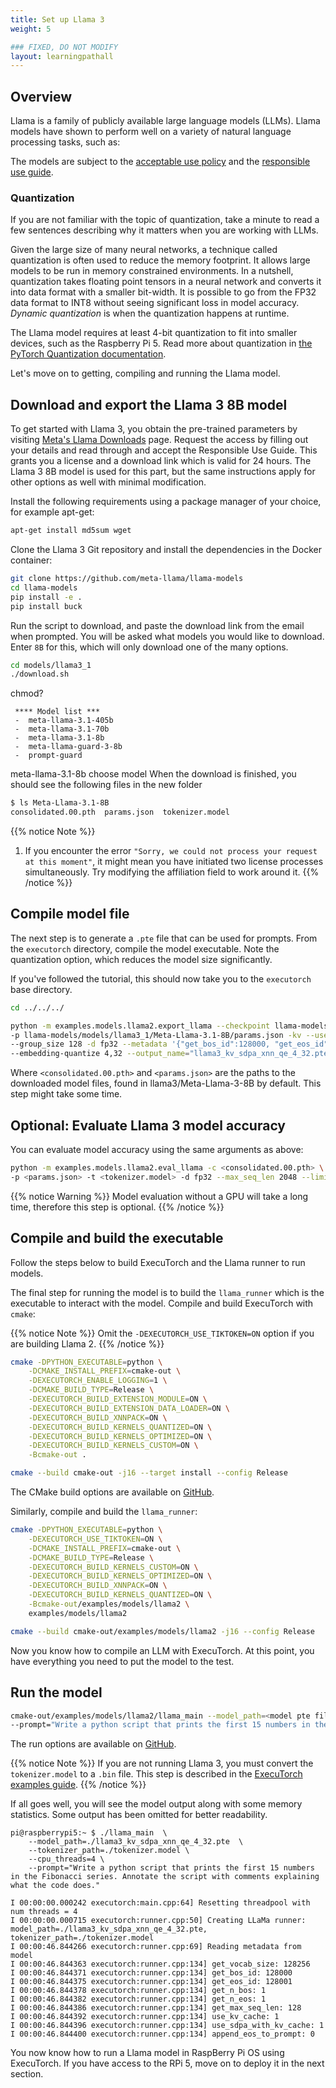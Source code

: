 ```yaml
---
title: Set up Llama 3
weight: 5

### FIXED, DO NOT MODIFY
layout: learningpathall
---
```

## Overview

Llama is a family of publicly available large language models (LLMs). Llama models have shown to perform well on a variety of natural language processing tasks, such as:

The models are subject to the [acceptable use policy](https://github.com/facebookresearch/llama/blob/main/USE_POLICY.md) and the [responsible use guide](https://ai.meta.com/static-resource/responsible-use-guide/).

### Quantization

If you are not familiar with the topic of quantization, take a minute to read a few sentences describing why it matters when you are working with LLMs.

Given the large size of many neural networks, a technique called quantization is often used to reduce the memory footprint. It allows large models to be run in memory constrained environments. In a nutshell, quantization takes floating point tensors in a neural network and converts it into data format with a smaller bit-width. It is possible to go from the FP32 data format to INT8 without seeing significant loss in model accuracy. *Dynamic quantization* is when the quantization happens at runtime.

The Llama model requires at least 4-bit quantization to fit into smaller devices, such as the Raspberry Pi 5. Read more about quantization in [the PyTorch Quantization documentation](https://pytorch.org/docs/stable/quantization.html).

Let's move on to getting, compiling and running the Llama model.

## Download and export the Llama 3 8B model

To get started with Llama 3, you obtain the pre-trained parameters by visiting [Meta's Llama Downloads](https://llama.meta.com/llama-downloads/) page. Request the access by filling out your details and read through and accept the Responsible Use Guide. This grants you a license and a download link which is valid for 24 hours. The Llama 3 8B model is used for this part, but the same instructions apply for other options as well with minimal modification.



Install the following requirements using a package manager of your choice, for example apt-get:
```bash
apt-get install md5sum wget
```

Clone the Llama 3 Git repository and install the dependencies in the Docker container:

```bash
git clone https://github.com/meta-llama/llama-models
cd llama-models
pip install -e .
pip install buck
```
Run the script to download, and paste the download link from the email when prompted. You will be asked what models you would like to download. Enter `8B` for this, which will only download one of the many options.
```bash
cd models/llama3_1
./download.sh
```
chmod?
```console
 **** Model list ***
 -  meta-llama-3.1-405b
 -  meta-llama-3.1-70b
 -  meta-llama-3.1-8b
 -  meta-llama-guard-3-8b
 -  prompt-guard
```
meta-llama-3.1-8b choose model
When the download is finished, you should see the following files in the new folder

```bash
$ ls Meta-Llama-3.1-8B
consolidated.00.pth  params.json  tokenizer.model
```


{{% notice Note %}}
1. If you encounter the error `"Sorry, we could not process your request at this moment"`, it might mean you have initiated two license processes simultaneously. Try modifying the affiliation field to work around it.
{{% /notice %}}

## Compile model file

The next step is to generate a `.pte` file that can be used for prompts. From the `executorch` directory, compile the model executable. Note the quantization option, which reduces the model size significantly.

If you've followed the tutorial, this should now take you to the `executorch` base directory.
```bash {cwd="executorch"}
cd ../../../
```
```bash
python -m examples.models.llama2.export_llama --checkpoint llama-models/models/llama3_1/Meta-Llama-3.1-8B/consolidated.00.pth \
-p llama-models/models/llama3_1/Meta-Llama-3.1-8B/params.json -kv --use_sdpa_with_kv_cache -X -qmode 8da4w \
--group_size 128 -d fp32 --metadata '{"get_bos_id":128000, "get_eos_id":128001}' \
--embedding-quantize 4,32 --output_name="llama3_kv_sdpa_xnn_qe_4_32.pte"
```

Where `<consolidated.00.pth>` and `<params.json>` are the paths to the downloaded model files, found in llama3/Meta-Llama-3-8B by default. This step might take some time.


## Optional: Evaluate Llama 3 model accuracy

You can evaluate model accuracy using the same arguments as above:

``` bash
python -m examples.models.llama2.eval_llama -c <consolidated.00.pth> \
-p <params.json> -t <tokenizer.model> -d fp32 --max_seq_len 2048 --limit 1000
```

{{% notice Warning %}}
Model evaluation without a GPU will take a long time, therefore this step is optional.
{{% /notice %}}

## Compile and build the executable

Follow the steps below to build ExecuTorch and the Llama runner to run models.

The final step for running the model is to build the `llama_runner` which is the executable to interact with the model. Compile and build ExecuTorch with `cmake`:

{{% notice Note %}}
Omit the `-DEXECUTORCH_USE_TIKTOKEN=ON` option if you are building Llama 2.
{{% /notice %}}

``` bash
cmake -DPYTHON_EXECUTABLE=python \
    -DCMAKE_INSTALL_PREFIX=cmake-out \
    -DEXECUTORCH_ENABLE_LOGGING=1 \
    -DCMAKE_BUILD_TYPE=Release \
    -DEXECUTORCH_BUILD_EXTENSION_MODULE=ON \
    -DEXECUTORCH_BUILD_EXTENSION_DATA_LOADER=ON \
    -DEXECUTORCH_BUILD_XNNPACK=ON \
    -DEXECUTORCH_BUILD_KERNELS_QUANTIZED=ON \
    -DEXECUTORCH_BUILD_KERNELS_OPTIMIZED=ON \
    -DEXECUTORCH_BUILD_KERNELS_CUSTOM=ON \
    -Bcmake-out .
```
```bash
cmake --build cmake-out -j16 --target install --config Release
```

The CMake build options are available on [GitHub](https://github.com/pytorch/executorch/blob/main/CMakeLists.txt#L59).

Similarly, compile and build the `llama_runner`:

``` bash
cmake -DPYTHON_EXECUTABLE=python \
    -DEXECUTORCH_USE_TIKTOKEN=ON \
    -DCMAKE_INSTALL_PREFIX=cmake-out \
    -DCMAKE_BUILD_TYPE=Release \
    -DEXECUTORCH_BUILD_KERNELS_CUSTOM=ON \
    -DEXECUTORCH_BUILD_KERNELS_OPTIMIZED=ON \
    -DEXECUTORCH_BUILD_XNNPACK=ON \
    -DEXECUTORCH_BUILD_KERNELS_QUANTIZED=ON \
    -Bcmake-out/examples/models/llama2 \
    examples/models/llama2
```
```bash
cmake --build cmake-out/examples/models/llama2 -j16 --config Release
```


Now you know how to compile an LLM with ExecuTorch. At this point, you have everything you need to put the model to the test.

## Run the model

``` bash
cmake-out/examples/models/llama2/llama_main --model_path=<model pte file> --tokenizer_path=<tokenizer.model> \
--prompt="Write a python script that prints the first 15 numbers in the Fibonacci series. Annotate the script with comments explaining what the code does."
```

The run options are available on [GitHub](https://github.com/pytorch/executorch/blob/main/examples/models/llama2/main.cpp#L18-L40).

{{% notice Note %}}
If you are not running Llama 3, you must convert the `tokenizer.model` to a `.bin` file. This step is described in the [ExecuTorch examples guide](https://github.com/pytorch/executorch/blob/main/examples/models/llama2/README.md#option-a-download-and-export-llama-2-7b-model).
{{% /notice %}}

If all goes well, you will see the model output along with some memory statistics. Some output has been omitted for better readability.
```console
pi@raspberrypi5:~ $ ./llama_main  \
    --model_path=./llama3_kv_sdpa_xnn_qe_4_32.pte  \
    --tokenizer_path=./tokenizer.model \
    --cpu_threads=4 \
    --prompt="Write a python script that prints the first 15 numbers in the Fibonacci series. Annotate the script with comments explaining what the code does."

I 00:00:00.000242 executorch:main.cpp:64] Resetting threadpool with num threads = 4
I 00:00:00.000715 executorch:runner.cpp:50] Creating LLaMa runner: model_path=./llama3_kv_sdpa_xnn_qe_4_32.pte, tokenizer_path=./tokenizer.model
I 00:00:46.844266 executorch:runner.cpp:69] Reading metadata from model
I 00:00:46.844363 executorch:runner.cpp:134] get_vocab_size: 128256
I 00:00:46.844371 executorch:runner.cpp:134] get_bos_id: 128000
I 00:00:46.844375 executorch:runner.cpp:134] get_eos_id: 128001
I 00:00:46.844378 executorch:runner.cpp:134] get_n_bos: 1
I 00:00:46.844382 executorch:runner.cpp:134] get_n_eos: 1
I 00:00:46.844386 executorch:runner.cpp:134] get_max_seq_len: 128
I 00:00:46.844392 executorch:runner.cpp:134] use_kv_cache: 1
I 00:00:46.844396 executorch:runner.cpp:134] use_sdpa_with_kv_cache: 1
I 00:00:46.844400 executorch:runner.cpp:134] append_eos_to_prompt: 0
```

You now know how to run a Llama model in RaspBerry Pi OS using ExecuTorch. If you have access to the RPi 5, move on to deploy it in the next section.


